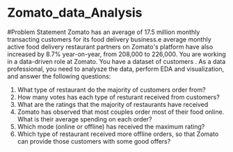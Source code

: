 # Zomato_data_Analysis
 #Problem Statement
 Zomato has an average of 17.5 million monthly transacting customers for its food delivery business.e average monthly active food delivery restaurant partners on Zomato's platform have also increased by 8.7% year-on-year, from 208,000 to 226,000. You are working in a data-driven role at Zomato. You have a dataset of customers . As a data professional, you need to analysze the data, perform EDA and visualization, and answer the following questions:
 1. What type of restaurant do the majority of customers order from?
 2. How many votes has each type of resturant received from customers?
 3. What are the ratings that the majority of restaurants have received
 4. Zomato has observed that most couples order most of their food online. What is their average spending on each order?
 5. Which mode (online or offline) has received the maximum rating?
 6. Which type of restaurant received more offline orders, so that Zomato can provide those customers with some good offers?
